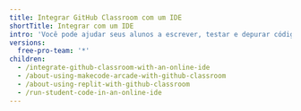 ```yaml
---
title: Integrar GitHub Classroom com um IDE
shortTitle: Integrar com um IDE
intro: 'Você pode ajudar seus alunos a escrever, testar e depurar código, pré-configurando um ambiente de desenvolvimento para repositórios de atividades em {% data variables.product.prodname_classroom %}.'
versions:
  free-pro-team: '*'
children:
  - /integrate-github-classroom-with-an-online-ide
  - /about-using-makecode-arcade-with-github-classroom
  - /about-using-replit-with-github-classroom
  - /run-student-code-in-an-online-ide
---
```


